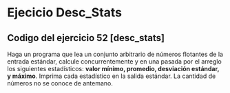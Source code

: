 # Ejecicio Desc_Stats

## Codigo del ejercicio 52 [desc_stats]

Haga un programa que lea un conjunto arbitrario de números flotantes de la entrada estándar, calcule concurrentemente y en una pasada por el arreglo los siguientes estadísticos: **valor mínimo, promedio, desviación estándar, y máximo**. Imprima cada estadístico en la salida estándar. La cantidad de números no se conoce de antemano.

